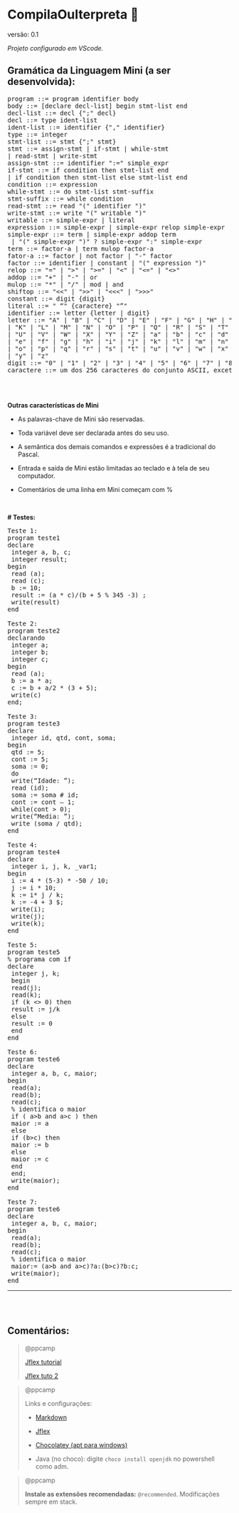 # CompilaOuIterpreta :poop:

versão: 0.1

_Projeto configurado em VScode._

## Gramática da Linguagem Mini (a ser desenvolvida):

<pre>
program ::= program identifier body
body ::= [declare decl-list] begin stmt-list end
decl-list ::= decl {";" decl}
decl ::= type ident-list
ident-list ::= identifier {"," identifier}
type ::= integer
stmt-list ::= stmt {";" stmt}
stmt ::= assign-stmt | if-stmt | while-stmt
| read-stmt | write-stmt
assign-stmt ::= identifier ":=" simple_expr
if-stmt ::= if condition then stmt-list end
| if condition then stmt-list else stmt-list end
condition ::= expression
while-stmt ::= do stmt-list stmt-suffix
stmt-suffix ::= while condition
read-stmt ::= read "(" identifier ")"
write-stmt ::= write "(" writable ")"
writable ::= simple-expr | literal
expression ::= simple-expr | simple-expr relop simple-expr
simple-expr ::= term | simple-expr addop term
 | "(" simple-expr ")" ? simple-expr ":" simple-expr
term ::= factor-a | term mulop factor-a
fator-a ::= factor | not factor | "-" factor
factor ::= identifier | constant | "(" expression ")"
relop ::= "=" | ">" | ">=" | "<" | "<=" | "<>"
addop ::= "+" | "-" | or
mulop ::= "*" | "/" | mod | and
shiftop ::= "<<" | ">>" | "<<<" | ">>>"
constant ::= digit {digit}
literal ::= " “" {caractere} "”"
identifier ::= letter {letter | digit}
letter ::= "A" | "B" | "C" | "D" | "E" | "F" | "G" | "H" | "I" | "J"
| "K" | "L" | "M" | "N" | "O" | "P" | "Q" | "R" | "S" | "T"
| "U" | "V" | "W" | "X" | "Y" | "Z" | "a" | "b" | "c" | "d"
| "e" | "f" | "g" | "h" | "i" | "j" | "k" | "l" | "m" | "n"
| "o" | "p" | "q" | "r" | "s" | "t" | "u" | "v" | "w" | "x"
| "y" | "z"
digit ::= "0" | "1" | "2" | "3" | "4" | "5" | "6" | "7" | "8" | "9"
caractere ::= um dos 256 caracteres do conjunto ASCII, exceto "
</pre>

<br/><br/>

**Outras características de Mini**

-   As palavras-chave de Mini são reservadas.

-   Toda variável deve ser declarada antes do seu uso.

-   A semântica dos demais comandos e expressões é a tradicional do Pascal.

-   Entrada e saída de Mini estão limitadas ao teclado e à tela de seu computador.

-   Comentários de uma linha em Mini começam com %

<br/>

**# Testes:**

<pre>
Teste 1:
program teste1
declare
 integer a, b, c;
 integer result;
begin
 read (a);
 read (c);
 b := 10;
 result := (a * c)/(b + 5 % 345 -3) ;
 write(result)
end

Teste 2:
program teste2
declarando
 integer a;
 integer b;
 integer c;
begin
 read (a);
 b := a * a;
 c := b + a/2 * (3 + 5);
 write(c)
end;

Teste 3:
program teste3
declare
 integer id, qtd, cont, soma;
begin
 qtd := 5;
 cont := 5;
 soma := 0;
 do
 write(“Idade: ”);
 read (id);
 soma := soma # id;
 cont := cont – 1;
 while(cont > 0);
 write(“Media: ”);
 write (soma / qtd);
end

Teste 4:
program teste4
declare
 integer i, j, k, _var1;
begin
 i := 4 * (5-3) * -50 / 10;
 j := i * 10;
 k := i* j / k;
 k := -4 + 3 $;
 write(i);
 write(j);
 write(k);
end

Teste 5:
program teste5
% programa com if
declare
 integer j, k;
 begin
 read(j);
 read(k);
 if (k <> 0) then
 result := j/k
 else
 result := 0
 end
end

Teste 6:
program teste6
declare
 integer a, b, c, maior;
begin
 read(a);
 read(b);
 read(c);
 % identifica o maior
 if ( a>b and a>c ) then
 maior := a
 else
 if (b>c) then
 maior := b
 else
 maior := c
 end
 end;
 write(maior);
end

Teste 7:
program teste6
declare
 integer a, b, c, maior;
begin
 read(a);
 read(b);
 read(c);
 % identifica o maior
 maior:= (a>b and a>c)?a:(b>c)?b:c;
 write(maior);
end
</pre>

---

<br/><br/>

## Comentários:

> @ppcamp
>
> [Jflex tutorial](https://www.youtube.com/watch?v=IV1Rwq7ERR4&ab_channel=MiftaSintaha "Vídeo")
>
> [Jflex tuto 2](https://johnidm.gitbooks.io/compiladores-para-humanos/content/part2/building-the-first-lexical-analyzer-with-JFlex.html)

> @ppcamp
>
> Links e configurações:
>
> -   [Markdown](https://guides.github.com/features/mastering-markdown/)
>
> -   [Jflex](https://www.youtube.com/watch?v=WLHn5JzLx6I&ab_channel=D.KAl "Como instalar")
>
> -   [Chocolatey (apt para windows)](https://chocolatey.org/install)
>
> -   Java (no choco): digite `choco install openjdk` no powershell como adm.

> @ppcamp
>
> **Instale as extensões recomendadas:** `@recommended`. Modificações sempre em stack.
